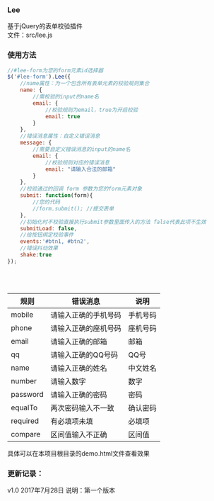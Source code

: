 ### Lee ###
基于jQuery的表单校验插件<br/>
文件：src/lee.js

### 使用方法 ###
```javascript
//#lee-form为您的form元素id选择器
$('#lee-form').Lee({
    //name属性：为一个包含所有表单元素的校验规则集合
    name: {
        //需校验的input的name名
        email: { 
            //校验规则为email，true为开启校验
            email: true 
        }
    },
    //错误消息属性：自定义错误消息
    message: {
        //需要自定义错误消息的input的name名
        email: {
            //校验规则对应的错误消息
            email: "请输入合法的邮箱"
        }
    },
    //校验通过的回调 form 参数为您的form元素对象
    submit: function(form){
        //您的代码
        //form.submit(); //提交表单
    },
    //初始化时不校验直接执行submit参数里面传入的方法 false代表此项不生效
    submitLoad: false,
    //给按钮绑定校验事件
    events:'#btn1, #btn2', 
    //错误抖动效果
    shake:true 
});
```
<table>
    <thead>
        </tr>
            <th>规则</th>
            <th>错误消息</th>
            <th>说明</th>
        </tr>
    </thead>
    <tbody>
      <tr>
          <td>mobile</td>
          <td>请输入正确的手机号码</td>
          <td>手机号码</td>
      </tr>
      <tr>
          <td>phone</td>
          <td>请输入正确的座机号码</td>
          <td>座机号码</td>
      </tr>
      <tr>
          <td>email</td>
          <td>请输入正确的邮箱</td>
          <td>邮箱</td>
      </tr>
      <tr>
          <td>qq</td>
          <td>请输入正确的QQ号码</td>
          <td>QQ号</td>
      </tr>
      <tr>
          <td>name</td>
          <td>请输入正确的姓名</td>
          <td>中文姓名</td>
      </tr>
      <tr>
          <td>number</td>
          <td>请输入数字</td>
          <td>数字</td>
      </tr>
      <tr>
          <td>password</td>
          <td>请输入正确的密码</td>
          <td>密码</td>
      </tr>
      <tr>
          <td>equalTo</td>
          <td>两次密码输入不一致</td>
          <td>确认密码</td>
      </tr>
      <tr>
          <td>required</td>
          <td>有必填项未填</td>
          <td>必填项</td>
      </tr>
      <tr>
          <td>compare</td>
          <td>区间值输入不正确</td>
          <td>区间值</td>
      </tr>
</tbody>
</table>

具体可以在本项目根目录的demo.html文件查看效果

### 更新记录： ###
v1.0 2017年7月28日
说明：第一个版本
